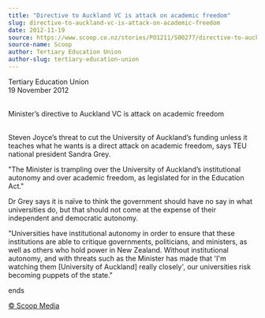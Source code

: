 ```yaml
---
title: "Directive to Auckland VC is attack on academic freedom"
slug: directive-to-auckland-vc-is-attack-on-academic-freedom
date: 2012-11-19
source: https://www.scoop.co.nz/stories/PO1211/S00277/directive-to-auckland-vc-is-attack-on-academic-freedom.htm
source-name: Scoop
author: Tertiary Education Union
author-slug: tertiary-education-union
---
```


<p>Tertiary Education Union<br>19 November
2012</p>

<p><br>Minister’s directive to Auckland VC is attack
on academic freedom</p>

<p><br>Steven Joyce’s threat to cut the
University of Auckland’s funding unless it teaches what he
wants is a direct attack on academic freedom, says TEU
national president Sandra Grey.</p>

<p>"The Minister is trampling
over the University of Auckland’s institutional autonomy
and over academic freedom, as legislated for in the
Education Act."</p>

<p>Dr Grey says it is naïve to think the
government should have no say in what universities do, but
that should not come at the expense of their independent and
democratic autonomy.</p>

<p>"Universities have institutional
autonomy in order to ensure that these institutions are able
to critique governments, politicians, and ministers, as well
as others who hold power in New Zealand. Without
institutional autonomy, and with threats such as the
Minister has made that 'I'm watching them [University of
Auckland] really closely', our universities risk becoming
puppets of the
state."</p>

<p>ends
</p>

<p>
<a href="http://www.scoop.co.nz/about/terms.html" target="_blank"><span>© Scoop Media</span></a>
         </p>